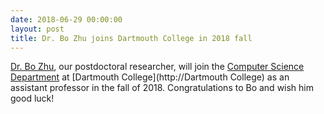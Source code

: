 ```yaml
---
date: 2018-06-29 00:00:00
layout: post
title: Dr. Bo Zhu joins Dartmouth College in 2018 fall
---
```


[Dr. Bo Zhu](http://people.csail.mit.edu/boolzhu/), our postdoctoral researcher, will join the [Computer Science Department](https://web.cs.dartmouth.edu/) at [Dartmouth College](http://Dartmouth College) as an assistant professor in the fall of 2018. Congratulations to Bo and wish him good luck!